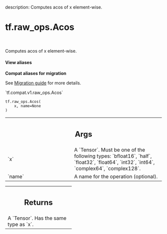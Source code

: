 description: Computes acos of x element-wise.

<div itemscope itemtype="http://developers.google.com/ReferenceObject">
<meta itemprop="name" content="tf.raw_ops.Acos" />
<meta itemprop="path" content="Stable" />
</div>

# tf.raw_ops.Acos

<!-- Insert buttons and diff -->

<table class="tfo-notebook-buttons tfo-api nocontent" align="left">

</table>



Computes acos of x element-wise.

<section class="expandable">
  <h4 class="showalways">View aliases</h4>
  <p>
<b>Compat aliases for migration</b>
<p>See
<a href="https://www.tensorflow.org/guide/migrate">Migration guide</a> for
more details.</p>
<p>`tf.compat.v1.raw_ops.Acos`</p>
</p>
</section>

<pre class="devsite-click-to-copy prettyprint lang-py tfo-signature-link">
<code>tf.raw_ops.Acos(
    x, name=None
)
</code></pre>



<!-- Placeholder for "Used in" -->


<!-- Tabular view -->
 <table class="responsive fixed orange">
<colgroup><col width="214px"><col></colgroup>
<tr><th colspan="2"><h2 class="add-link">Args</h2></th></tr>

<tr>
<td>
`x`
</td>
<td>
A `Tensor`. Must be one of the following types: `bfloat16`, `half`, `float32`, `float64`, `int32`, `int64`, `complex64`, `complex128`.
</td>
</tr><tr>
<td>
`name`
</td>
<td>
A name for the operation (optional).
</td>
</tr>
</table>



<!-- Tabular view -->
 <table class="responsive fixed orange">
<colgroup><col width="214px"><col></colgroup>
<tr><th colspan="2"><h2 class="add-link">Returns</h2></th></tr>
<tr class="alt">
<td colspan="2">
A `Tensor`. Has the same type as `x`.
</td>
</tr>

</table>

